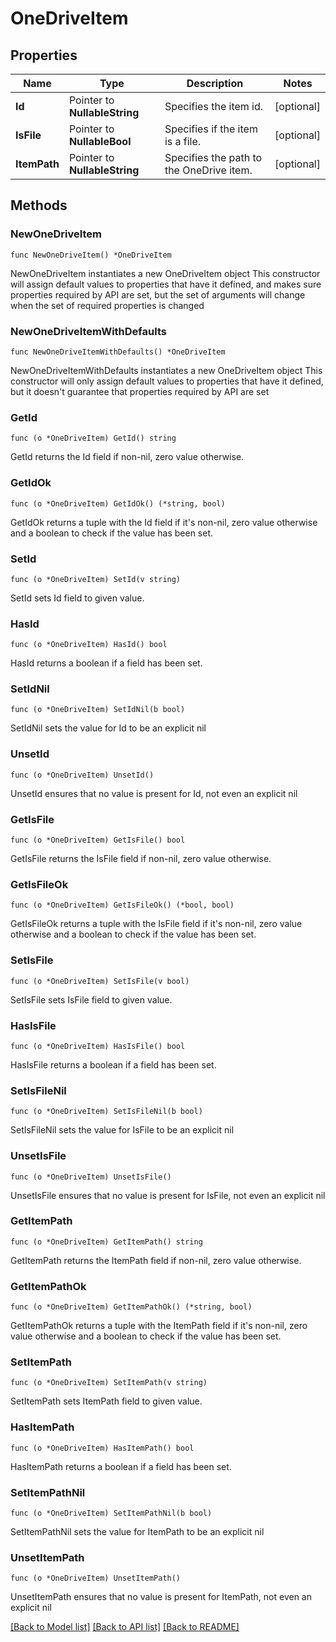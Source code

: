 # OneDriveItem

## Properties

Name | Type | Description | Notes
------------ | ------------- | ------------- | -------------
**Id** | Pointer to **NullableString** | Specifies the item id. | [optional] 
**IsFile** | Pointer to **NullableBool** | Specifies if the item is a file. | [optional] 
**ItemPath** | Pointer to **NullableString** | Specifies the path to the OneDrive item. | [optional] 

## Methods

### NewOneDriveItem

`func NewOneDriveItem() *OneDriveItem`

NewOneDriveItem instantiates a new OneDriveItem object
This constructor will assign default values to properties that have it defined,
and makes sure properties required by API are set, but the set of arguments
will change when the set of required properties is changed

### NewOneDriveItemWithDefaults

`func NewOneDriveItemWithDefaults() *OneDriveItem`

NewOneDriveItemWithDefaults instantiates a new OneDriveItem object
This constructor will only assign default values to properties that have it defined,
but it doesn't guarantee that properties required by API are set

### GetId

`func (o *OneDriveItem) GetId() string`

GetId returns the Id field if non-nil, zero value otherwise.

### GetIdOk

`func (o *OneDriveItem) GetIdOk() (*string, bool)`

GetIdOk returns a tuple with the Id field if it's non-nil, zero value otherwise
and a boolean to check if the value has been set.

### SetId

`func (o *OneDriveItem) SetId(v string)`

SetId sets Id field to given value.

### HasId

`func (o *OneDriveItem) HasId() bool`

HasId returns a boolean if a field has been set.

### SetIdNil

`func (o *OneDriveItem) SetIdNil(b bool)`

 SetIdNil sets the value for Id to be an explicit nil

### UnsetId
`func (o *OneDriveItem) UnsetId()`

UnsetId ensures that no value is present for Id, not even an explicit nil
### GetIsFile

`func (o *OneDriveItem) GetIsFile() bool`

GetIsFile returns the IsFile field if non-nil, zero value otherwise.

### GetIsFileOk

`func (o *OneDriveItem) GetIsFileOk() (*bool, bool)`

GetIsFileOk returns a tuple with the IsFile field if it's non-nil, zero value otherwise
and a boolean to check if the value has been set.

### SetIsFile

`func (o *OneDriveItem) SetIsFile(v bool)`

SetIsFile sets IsFile field to given value.

### HasIsFile

`func (o *OneDriveItem) HasIsFile() bool`

HasIsFile returns a boolean if a field has been set.

### SetIsFileNil

`func (o *OneDriveItem) SetIsFileNil(b bool)`

 SetIsFileNil sets the value for IsFile to be an explicit nil

### UnsetIsFile
`func (o *OneDriveItem) UnsetIsFile()`

UnsetIsFile ensures that no value is present for IsFile, not even an explicit nil
### GetItemPath

`func (o *OneDriveItem) GetItemPath() string`

GetItemPath returns the ItemPath field if non-nil, zero value otherwise.

### GetItemPathOk

`func (o *OneDriveItem) GetItemPathOk() (*string, bool)`

GetItemPathOk returns a tuple with the ItemPath field if it's non-nil, zero value otherwise
and a boolean to check if the value has been set.

### SetItemPath

`func (o *OneDriveItem) SetItemPath(v string)`

SetItemPath sets ItemPath field to given value.

### HasItemPath

`func (o *OneDriveItem) HasItemPath() bool`

HasItemPath returns a boolean if a field has been set.

### SetItemPathNil

`func (o *OneDriveItem) SetItemPathNil(b bool)`

 SetItemPathNil sets the value for ItemPath to be an explicit nil

### UnsetItemPath
`func (o *OneDriveItem) UnsetItemPath()`

UnsetItemPath ensures that no value is present for ItemPath, not even an explicit nil

[[Back to Model list]](../README.md#documentation-for-models) [[Back to API list]](../README.md#documentation-for-api-endpoints) [[Back to README]](../README.md)


